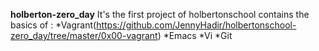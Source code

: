 **holberton-zero_day**
It's the first project of holbertonschool contains the basics of :
*Vagrant(https://github.com/JennyHadir/holbertonschool-zero_day/tree/master/0x00-vagrant)
*Emacs
*Vi
*Git